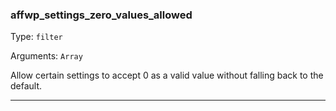 ### affwp_settings_zero_values_allowed

Type: `filter`

Arguments: `Array`

Allow certain settings to accept 0 as a valid value without falling back to the default.

----

